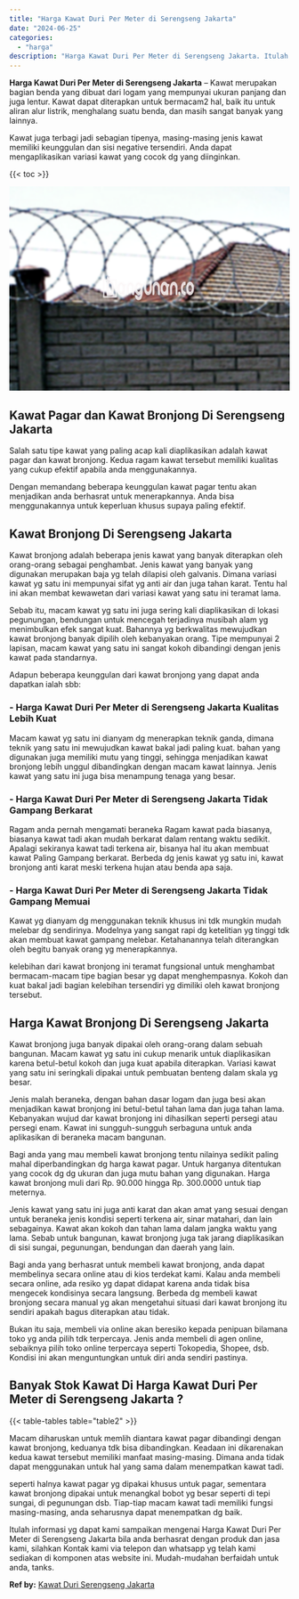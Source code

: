 ```yaml
---
title: "Harga Kawat Duri Per Meter di Serengseng Jakarta"
date: "2024-06-25"
categories: 
  - "harga"
description: "Harga Kawat Duri Per Meter di Serengseng Jakarta. Itulah informasi yg dapat kami sampaikan mengenai Harga Kawat Duri Per Meter di Serengseng Jakarta bila and..."
---
```


**Harga Kawat Duri Per Meter di Serengseng Jakarta** – Kawat merupakan bagian benda yang dibuat dari logam yang mempunyai ukuran panjang dan juga lentur. Kawat dapat diterapkan untuk bermacam2 hal, baik itu untuk aliran alur listrik, menghalang suatu benda, dan masih sangat banyak yang lainnya.

Kawat juga terbagi jadi sebagian tipenya, masing-masing jenis kawat memiliki keunggulan dan sisi negative tersendiri. Anda dapat mengaplikasikan variasi kawat yang cocok dg yang diinginkan.

{{< toc >}}

![Harga Kawat Duri Per Meter di Serengseng Jakarta](/images/jual-kawat-murah14.png)

## Kawat Pagar dan Kawat Bronjong Di Serengseng Jakarta

Salah satu tipe kawat yang paling acap kali diaplikasikan adalah kawat pagar dan kawat bronjong. Kedua ragam kawat tersebut memiliki kualitas yang cukup efektif apabila anda menggunakannya.

Dengan memandang beberapa keunggulan kawat pagar tentu akan menjadikan anda berhasrat untuk menerapkannya. Anda bisa menggunakannya untuk keperluan khusus supaya paling efektif.

## Kawat Bronjong Di Serengseng Jakarta

Kawat bronjong adalah beberapa jenis kawat yang banyak diterapkan oleh orang-orang sebagai penghambat. Jenis kawat yang banyak yang digunakan merupakan baja yg telah dilapisi oleh galvanis. Dimana variasi kawat yg satu ini mempunyai sifat yg anti air dan juga tahan karat. Tentu hal ini akan membat kewawetan dari variasi kawat yang satu ini teramat lama.

Sebab itu, macam kawat yg satu ini juga sering kali diaplikasikan di lokasi pegunungan, bendungan untuk mencegah terjadinya musibah alam yg menimbulkan efek sangat kuat. Bahannya yg berkwalitas mewujudkan kawat bronjong banyak dipilih oleh kebanyakan orang. Tipe mempunyai 2 lapisan, macam kawat yang satu ini sangat kokoh dibandingi dengan jenis kawat pada standarnya.

Adapun beberapa keunggulan dari kawat bronjong yang dapat anda dapatkan ialah sbb:

### \- Harga Kawat Duri Per Meter di Serengseng Jakarta Kualitas Lebih Kuat

Macam kawat yg satu ini dianyam dg menerapkan teknik ganda, dimana teknik yang satu ini mewujudkan kawat bakal jadi paling kuat. bahan yang digunakan juga memiliki mutu yang tinggi, sehingga menjadikan kawat bronjong lebih unggul dibandingkan dengan macam kawat lainnya. Jenis kawat yang satu ini juga bisa menampung tenaga yang besar.

### \- Harga Kawat Duri Per Meter di Serengseng Jakarta Tidak Gampang Berkarat

Ragam anda pernah mengamati beraneka Ragam kawat pada biasanya, biasanya kawat tadi akan mudah berkarat dalam rentang waktu sedikit. Apalagi sekiranya kawat tadi terkena air, bisanya hal itu akan membuat kawat Paling Gampang berkarat. Berbeda dg jenis kawat yg satu ini, kawat bronjong anti karat meski terkena hujan atau benda apa saja.

### \- Harga Kawat Duri Per Meter di Serengseng Jakarta Tidak Gampang Memuai

Kawat yg dianyam dg menggunakan teknik khusus ini tdk mungkin mudah melebar dg sendirinya. Modelnya yang sangat rapi dg ketelitian yg tinggi tdk akan membuat kawat gampang melebar. Ketahanannya telah diterangkan oleh begitu banyak orang yg menerapkannya.

kelebihan dari kawat bronjong ini teramat fungsional untuk menghambat bermacam-macam tipe bagian besar yg dapat menghempasnya. Kokoh dan kuat bakal jadi bagian kelebihan tersendiri yg dimiliki oleh kawat bronjong tersebut.

## Harga Kawat Bronjong Di Serengseng Jakarta

Kawat bronjong juga banyak dipakai oleh orang-orang dalam sebuah bangunan. Macam kawat yg satu ini cukup menarik untuk diaplikasikan karena betul-betul kokoh dan juga kuat apabila diterapkan. Variasi kawat yang satu ini seringkali dipakai untuk pembuatan benteng dalam skala yg besar.

Jenis malah beraneka, dengan bahan dasar logam dan juga besi akan menjadikan kawat bronjong ini betul-betul tahan lama dan juga tahan lama. Kebanyakan wujud dar kawat bronjong ini dihasilkan seperti persegi atau persegi enam. Kawat ini sungguh-sungguh serbaguna untuk anda aplikasikan di beraneka macam bangunan.

Bagi anda yang mau membeli kawat bronjong tentu nilainya sedikit paling mahal diperbandingkan dg harga kawat pagar. Untuk harganya ditentukan yang cocok dg dg ukuran dan juga mutu bahan yang digunakan. Harga kawat bronjong muli dari Rp. 90.000 hingga Rp. 300.0000 untuk tiap meternya.

Jenis kawat yang satu ini juga anti karat dan akan amat yang sesuai dengan untuk beraneka jenis kondisi seperti terkena air, sinar matahari, dan lain sebagainya. Kawat akan kokoh dan tahan lama dalam jangka waktu yang lama. Sebab untuk bangunan, kawat bronjong juga tak jarang diaplikasikan di sisi sungai, pegunungan, bendungan dan daerah yang lain.

Bagi anda yang berhasrat untuk membeli kawat bronjong, anda dapat membelinya secara online atau di kios terdekat kami. Kalau anda membeli secara online, ada resiko yg dapat didapat karena anda tidak bisa mengecek kondisinya secara langsung. Berbeda dg membeli kawat bronjong secara manual yg akan mengetahui situasi dari kawat bronjong itu sendiri apakah bagus diterapkan atau tidak.

Bukan itu saja, membeli via online akan beresiko kepada penipuan bilamana toko yg anda pilih tdk terpercaya. Jenis anda membeli di agen online, sebaiknya pilih toko online terpercaya seperti Tokopedia, Shopee, dsb. Kondisi ini akan menguntungkan untuk diri anda sendiri pastinya.

## Banyak Stok Kawat Di Harga Kawat Duri Per Meter di Serengseng Jakarta ?

{{< table-tables table="table2" >}}

Macam diharuskan untuk memlih diantara kawat pagar dibandingi dengan kawat bronjong, keduanya tdk bisa dibandingkan. Keadaan ini dikarenakan kedua kawat tersebut memiliki manfaat masing-masing. Dimana anda tidak dapat menggunakan untuk hal yang sama dalam menempatkan kawat tadi.

seperti halnya kawat pagar yg dipakai khusus untuk pagar, sementara kawat bronjong dipakai untuk menangkal bobot yg besar seperti di tepi sungai, di pegunungan dsb. Tiap-tiap macam kawat tadi memiliki fungsi masing-masing, anda seharusnya dapat menempatkan dg baik.

Itulah informasi yg dapat kami sampaikan mengenai Harga Kawat Duri Per Meter di Serengseng Jakarta bila anda berhasrat dengan produk dan jasa kami, silahkan Kontak kami via telepon dan whatsapp yg telah kami sediakan di komponen atas website ini. Mudah-mudahan berfaidah untuk anda, tanks.

**Ref by:** [Kawat Duri Serengseng Jakarta](https://id.wikipedia.org/wiki/Kawat)
